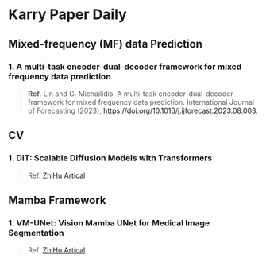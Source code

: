 # Karry Paper Daily

## Mixed-frequency (MF) data Prediction

### 1. A multi-task encoder-dual-decoder framework for mixed frequency data prediction

> **Ref**. Lin and G. Michailidis, A multi-task encoder-dual-decoder framework for mixed frequency data prediction. International Journal of Forecasting (2023), https://doi.org/10.1016/j.ijforecast.2023.08.003.



## CV

### 1. DiT: Scalable Diffusion Models with Transformers

> Ref. [ZhiHu Artical](https://zhuanlan.zhihu.com/p/682815406)



## Mamba Framework

### 1. VM-UNet: Vision Mamba UNet for Medical Image Segmentation

> Ref. [ZhiHu Artical](https://zhuanlan.zhihu.com/p/683480010)

